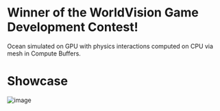 # Winner of the WorldVision Game Development Contest!

Ocean simulated on GPU with physics interactions computed on CPU via mesh in Compute Buffers.

# Showcase

![image](https://github.com/user-attachments/assets/4c091407-491b-4441-a7bd-131ad9dc4c64)
